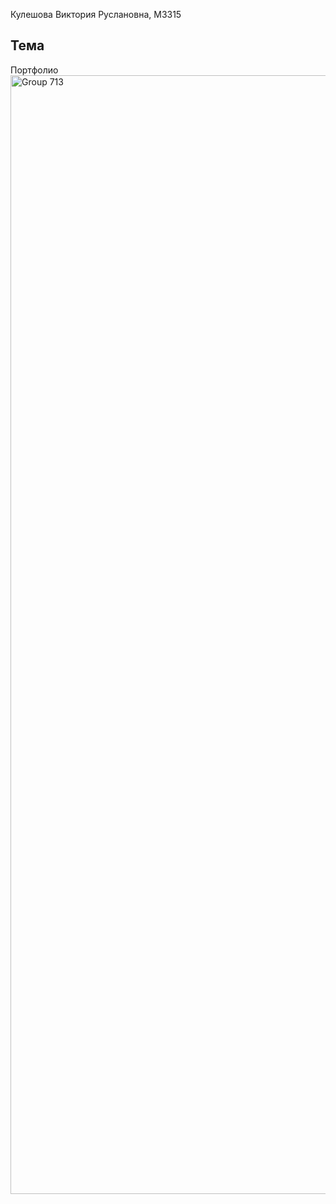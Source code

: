 Кулешова Виктория Руслановна, M3315
## Тема
Портфолио 
<img width="1790" alt="Group 713" src="https://github.com/user-attachments/assets/26948193-18a3-4d6c-8d49-1a486256bf50">
